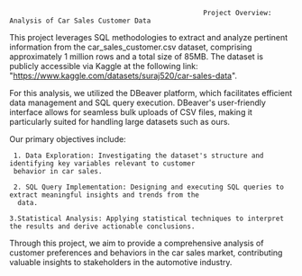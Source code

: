                                                     Project Overview: Analysis of Car Sales Customer Data

This project leverages SQL methodologies to extract and analyze pertinent information from the car_sales_customer.csv dataset, comprising approximately 1 million rows and a total size of 85MB. The dataset is publicly accessible via Kaggle at the following link: "https://www.kaggle.com/datasets/suraj520/car-sales-data".

For this analysis, we utilized the DBeaver platform, which facilitates efficient data management and SQL query execution. DBeaver's user-friendly interface allows for seamless bulk uploads of CSV files, making it particularly suited for handling large datasets such as ours.

Our primary objectives include:

     1. Data Exploration: Investigating the dataset's structure and identifying key variables relevant to customer 
     behavior in car sales.
      
     2. SQL Query Implementation: Designing and executing SQL queries to extract meaningful insights and trends from the 
      data.
      
    3.Statistical Analysis: Applying statistical techniques to interpret the results and derive actionable conclusions.

Through this project, we aim to provide a comprehensive analysis of customer preferences and behaviors in the car sales market, contributing valuable insights to stakeholders in the automotive industry.


